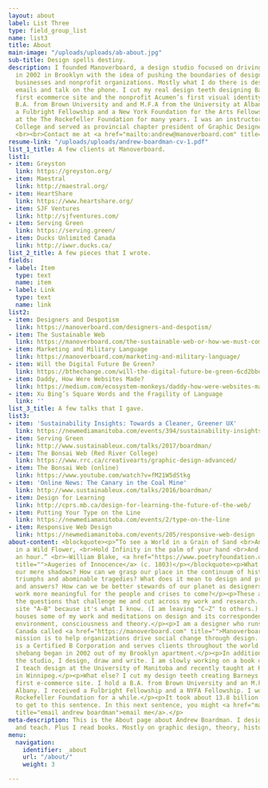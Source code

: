 ```yaml
---
layout: about
label: List Three
type: field_group_list
name: list3
title: About
main-image: "/uploads/uploads/ab-about.jpg"
sub-title: Design spells destiny.
description: I founded Manoverboard, a design studio focused on driving social change,
  in 2002 in Brooklyn with the idea of pushing the boundaries of design for innovative
  businesses and nonprofit organizations. Mostly what I do there is design and send
  emails and talk on the phone. I cut my real design teeth designing Barneys New York’s
  first ecommerce site and the nonprofit Acumen’s first visual identity. I hold a
  B.A. from Brown University and and M.F.A from the University at Albany SUNY. I received
  a Fulbright Fellowship and a New York Foundation for the Arts Fellowship. I worked
  at the The Rockefeller Foundation for many years. I was an instructor at Red River
  College and served as provincial chapter president of Graphic Designers of Canada.
  <br><br>Contact me at <a href="mailto:andrew@manoverboard.com" title="">andrew@manoverboard.com</a>
resume-link: "/uploads/uploads/andrew-boardman-cv-1.pdf"
list_1_title: A few clients at Manoverboard.
list1:
- item: Greyston
  link: https://greyston.org/
- item: Maestral
  link: http://maestral.org/
- item: HeartShare
  link: https://www.heartshare.org/
- item: SJF Ventures
  link: http://sjfventures.com/
- item: Serving Green
  link: https://serving.green/
- item: Ducks Unlimited Canada
  link: http://iwwr.ducks.ca/
list_2_title: A few pieces that I wrote.
fields:
- label: Item
  type: text
  name: item
- label: Link
  type: text
  name: link
list2:
- item: Designers and Despotism
  link: https://manoverboard.com/designers-and-despotism/
- item: The Sustainable Web
  link: https://manoverboard.com/the-sustainable-web-or-how-we-must-communicate/
- item: Marketing and Military Language
  link: https://manoverboard.com/marketing-and-military-language/
- item: Will the Digital Future Be Green?
  link: https://bthechange.com/will-the-digital-future-be-green-6cd2bbd34f4a
- item: Daddy, How Were Websites Made?
  link: https://medium.com/ecosystem-monkeys/daddy-how-were-websites-made-b0b324e35bf7
- item: Xu Bing’s Square Words and the Fragility of Language
  link: ''
list_3_title: A few talks that I gave.
list3:
- item: 'Sustainability Insights: Towards a Cleaner, Greener UX'
  link: https://newmediamanitoba.com/events/394/sustainability-insights-green-ux-and-a-greener-web
- item: Serving Green
  link: http://www.sustainableux.com/talks/2017/boardman/
- item: The Bonsai Web (Red River College)
  link: https://www.rrc.ca/creativearts/graphic-design-advanced/
- item: The Bonsai Web (online)
  link: https://www.youtube.com/watch?v=fM21W5dStkg
- item: 'Online News: The Canary in the Coal Mine'
  link: http://www.sustainableux.com/talks/2016/boardman/
- item: Design for Learning
  link: http://cprs.mb.ca/design-for-learning-the-future-of-the-web/
- item: Putting Your Type on the Line
  link: https://newmediamanitoba.com/events/2/type-on-the-line
- item: Responsive Web Design
  link: https://newmediamanitoba.com/events/205/responsive-web-design
about-content: <blockquote><p>“To see a World in a Grain of Sand <br>And a Heaven
  in a Wild Flower, <br>Hold Infinity in the palm of your hand <br>And Eternity in
  an hour.” <br>—William Blake, <a href="https://www.poetryfoundation.org/poems/43650/auguries-of-innocence"
  title="">Augeries of Innocence</a> (c. 1803)</p></blockquote><p>What exists beyond
  our mere shadows? How can we grasp our place in the continuum of history's unfolding
  triumphs and abominable tragedies? What does it mean to design and present new problems
  and answers? How can we be better stewards of our planet as designers and make our
  work more meaningful for the people and crises to come?</p><p>These are some of
  the questions that challenge me and cut across my work and research. I call this
  site "A—B" because it's what I know. (I am leaving "C—Z" to others.) This website
  houses some of my work and meditations on design and its correspondence with history,
  environment, consciousness and theory.</p><p>I am a designer who runs a studio in
  Canada called <a href="https://manoverboard.com" title="">Manoverboard</a> whose
  mission is to help organizations drive social change through design. Manoverboard
  is a Certified B Corporation and serves clients throughout the world. The whole
  shebang began in 2002 out of my Brooklyn apartment.</p><p>In addition to managing
  the studio, I design, draw and write. I am slowly working on a book on design consciousness.
  I teach design at the University of Manitoba and recently taught at Red River College
  in Winnipeg.</p><p>What else? I cut my design teeth creating Barneys New York’s
  first e-commerce site. I hold a B.A. from Brown University and an M.F.A. from SUNY
  Albany. I received a Fulbright Fellowship and a NYFA Fellowship. I worked at The
  Rockefeller Foundation for a while.</p><p>It took about 13.8 billion years for me
  to get to this sentence. In this next sentence, you might <a href="mailto:andrew@manoverboard.com"
  title="email andrew boardman">email me</a>.</p>
meta-description: This is the About page about Andrew Boardman. I design, draw, write
  and teach. Plus I read books. Mostly on graphic design, theory, history, consciousness.
menu:
  navigation:
    identifier: _about
    url: "/about/"
    weight: 3

---
```

